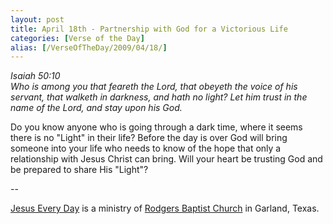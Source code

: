 ```yaml
---
layout: post
title: April 18th - Partnership with God for a Victorious Life
categories: [Verse of the Day]
alias: [/VerseOfTheDay/2009/04/18/]
---
```


_Isaiah 50:10  
Who is among you that feareth the Lord, that obeyeth the voice of
his servant, that walketh in darkness, and hath no light? Let him
trust in the name of the Lord, and stay upon his God._

Do you know anyone who is going through a dark time, where it seems
there is no "Light" in their life? Before the day is over God will
bring someone into your life who needs to know of the hope that only
a relationship with Jesus Christ can bring. Will your heart be
trusting God and be prepared to share His "Light"?

 --

<a href=http://jesuseveryday.net>Jesus Every Day</a> is a ministry of <a href=http://rodgersbaptist.net>Rodgers Baptist Church</a> in Garland, Texas.

